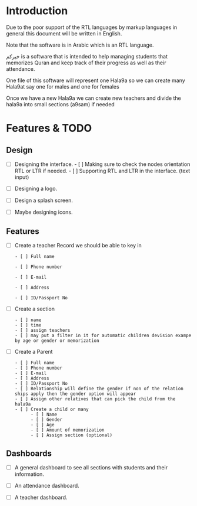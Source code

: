 # Introduction

Due to the poor support of the RTL languages by markup languages in general this document will be written in English.

Note that the software is in Arabic which is an RTL language.

خيركم is a software that is intended to help managing students that memorizes Quran and keep track of their progress as well as their attendance.

One file of this software will represent one Hala9a so we can create many Hala9at say one for males and one for females 

Once we have a new Hala9a we can create new teachers and divide the hala9a into small sections (a9sam) if needed

# Features & TODO

## Design
- [ ] Designing the interface.
      - [ ] Making sure to check the nodes orientation RTL or LTR if needed.
      - [ ] Supporting RTL and LTR in the interface. (text input)

- [ ] Designing a logo.

- [ ] Design a splash screen.

- [ ] Maybe designing icons.

## Features

- [ ] Create a teacher Record we should be able to key in

      - [ ] Full name

      - [ ] Phone number

      - [ ] E-mail

      - [ ] Address

      - [ ] ID/Passport No

- [ ] Create a section

      - [ ] name
      - [ ] time
      - [ ] assign teachers
      - [ ] may put a filter in it for automatic children devision exampe by age or gender or memorization 

- [ ] Create a Parent

      - [ ] Full name
      - [ ] Phone number
      - [ ] E-mail
      - [ ] Address
      - [ ] ID/Passport No
      - [ ] Relationship will define the gender if non of the relation ships apply then the gender option will appear
      - [ ] Assign other relatives that can pick the child from the hala9a
      - [ ] Create a child or many
            - [ ] Name
            - [ ] Gender
            - [ ] Age
            - [ ] Amount of memorization
            - [ ] Assign section (optional)

## Dashboards

- [ ] A general dashboard to see all sections with students and their information. 
- [ ] An attendance dashboard.
- [ ] A teacher dashboard.


